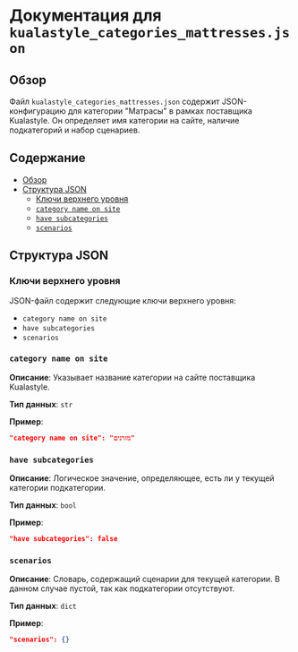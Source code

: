 # Документация для `kualastyle_categories_mattresses.json`

## Обзор

Файл `kualastyle_categories_mattresses.json` содержит JSON-конфигурацию для категории "Матрасы" в рамках поставщика Kualastyle. Он определяет имя категории на сайте, наличие подкатегорий и набор сценариев.

## Содержание

- [Обзор](#обзор)
- [Структура JSON](#структура-json)
    - [Ключи верхнего уровня](#ключи-верхнего-уровня)
    - [`category name on site`](#category-name-on-site)
    - [`have subcategories`](#have-subcategories)
    - [`scenarios`](#scenarios)

## Структура JSON

### Ключи верхнего уровня

JSON-файл содержит следующие ключи верхнего уровня:

-   `category name on site`
-   `have subcategories`
-   `scenarios`

### `category name on site`

**Описание**:
Указывает название категории на сайте поставщика Kualastyle.

**Тип данных**: `str`

**Пример**:
```json
"category name on site": "מזרנים"
```

### `have subcategories`

**Описание**:
Логическое значение, определяющее, есть ли у текущей категории подкатегории.

**Тип данных**: `bool`

**Пример**:
```json
"have subcategories": false
```

### `scenarios`

**Описание**:
Словарь, содержащий сценарии для текущей категории. В данном случае пустой, так как подкатегории отсутствуют.

**Тип данных**: `dict`

**Пример**:
```json
"scenarios": {}
```